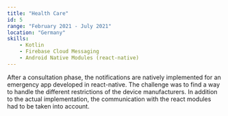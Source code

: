```yaml
---
title: "Health Care"
id: 5
range: "February 2021 - July 2021"
location: "Germany"
skills:
    - Kotlin
    - Firebase Cloud Messaging
    - Android Native Modules (react-native)
---
```


After a consultation phase, the notifications are natively implemented for an emergency app developed in react-native. The challenge was to find a way to handle the different restrictions of the device manufacturers. In addition to the actual implementation, the communication with the react modules had to be taken into account.